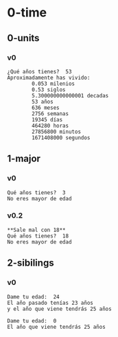 # 0-time

## 0-units

### v0
~~~
¿Qué años tienes?  53
Aproximadamente has vivido:
        0.053 milenios
        0.53 siglos
        5.300000000000001 decadas
        53 años
        636 meses
        2756 semanas
        19345 días
        464280 horas
        27856800 minutos
        1671408000 segundos
~~~

## 1-major

### v0
~~~
Qué años tienes?  3
No eres mayor de edad
~~~

### v0.2
~~~
**Sale mal con 18**
Qué años tienes?  18
No eres mayor de edad
~~~

## 2-sibilings

### v0
~~~
Dame tu edad:  24
El año pasado tenías 23 años
y el año que viene tendrás 25 años
~~~

~~~
Dame tu edad:  0
El año que viene tendrás 25 años
~~~


